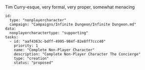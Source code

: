 

Tim Curry-esque, very formal, very proper, somewhat menacing

```RpgManager4
id: 
  type: "nonplayercharacter"
  campaign: "Campaigns/Infinite Dungeon/Infinite Dungeon.md"
data: 
  nonplayercharactertype: "supporting"
tasks: 
  - id: "aaf4363c-bdff-4995-984f-82e8ff7ccc40"
    priority: 1
    name: "Complete Non-Player Character"
    description: "Complete Non-Player Character The Concierge"
    type: "creation"
    status: "proposed"
```
